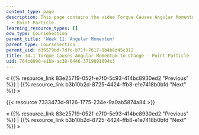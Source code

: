 ```yaml
---
content_type: page
description: This page contains the video Torque Causes Angular Momentum to Change
  - Point Particle.
learning_resource_types: []
ocw_type: CourseSection
parent_title: 'Week 11: Angular Momentum'
parent_type: CourseSection
parent_uid: d36579bd-7dfc-b71f-7617-8b4b8d45c312
title: 34.1 Torque Causes Angular Momentum to Change - Point Particle
uid: 764c8090-e1bb-ac38-6446-3719891094c3
---
```


« {{% resource_link 83e25719-052f-e7f0-5c93-414bc8930ed2 "Previous" %}} | {{% resource_link b3b10b2d-8725-4424-ffb8-e1e7418b0bfd "Next" %}} »

{{< resource 7333473d-9126-1775-234e-9a0ab5874a84 >}}

« {{% resource_link 83e25719-052f-e7f0-5c93-414bc8930ed2 "Previous" %}} | {{% resource_link b3b10b2d-8725-4424-ffb8-e1e7418b0bfd "Next" %}} »